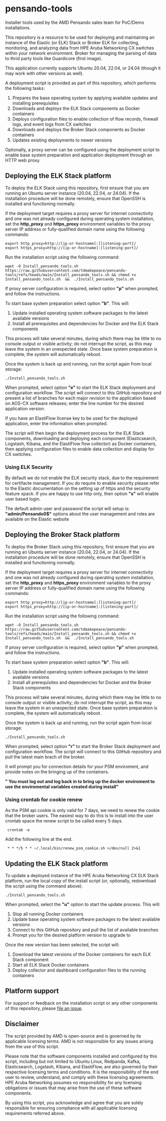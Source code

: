 # pensando-tools
Installer tools used by the AMD Pensando sales team for PoC/Demo installations.


This repository is a resource to be used for deploying and maintaining an instance of the Elastic (or ELK) Stack or Broker 
ELK for collecting, monitoring, and analyzing data from HPE Aruba Networking CX switches within your network environment.
Broker for managing the parsing of data to thrid party tools like Guardicore (first image).

This application currently supports Ubuntu 20.04, 22.04, or 24.04 (though it may work with other versions as well).

A deployment script is provided as part of this repository, which performs the following tasks:

1. Prepares the base operating system by applying available updates and installing prerequisites
2. Downloads and deploys the ELK Stack components as Docker containers
3. Deploys configuration files to enable collection of flow records, firewall logs, and event logs from CX switches
4. Downloads and deploys the Broker Stack components as Docker containers
4. Updates existing deployments to newer versions

Optionally, a proxy server can be configured using the deployment script to enable base system preparation and application deployment through an HTTP web proxy.

## Deploying the ELK Stack platform

To deploy the ELK Stack using this repository, first ensure that you are running an Ubuntu server instance (20.04, 22.04, or 24.04). If the installation procedure will be done remotely, ensure that OpenSSH is installed and functioning normally.

If the deployment target requires a proxy server for internet connectivity and one was not already configured during operating system installation, set the **http_proxy** and **https_proxy** environment variables to the proxy server IP address or fully-qualified domain name using the following commands:

    export http_proxy=http://[ip-or-hostname]:[listening-port]/
    export https_proxy=http://[ip-or-hostname]:[listening-port]/

Run the installation script using the following command:


    wget -O Install_pensando_tools.sh  https://raw.githubusercontent.com/tdmakepeace/pensando-tools/refs/heads/main/Install_pensando_tools.sh && chmod +x Install_pensando_tools.sh  &&  ./Install_pensando_tools.sh

If proxy server configuration is required, select option **"p"** when prompted, and follow the instructions.

To start base system preparation select option **"b"**. This will:

1. Update installed operating system software packages to the latest available versions
2. Install all prerequisites and dependencies for Docker and the ELK Stack components

This process will take several minutes, during which there may be little to no console output or visible activity; do not interrupt the script, as this may leave the system in an unexpected state. Once base system preparation is complete, the system will automatically reboot.

Once the system is back up and running, run the script again from local storage:

    ./Install_pensando_tools.sh

When prompted, select option **"e"** to start the ELK Stack deployment and configuration workflow. The script will connect to this GitHub repository and present a list of branches for each major revision to the application based on AOS-CX software releases; enter the line number for the desired application version.

If you have an ElastiFlow license key to be used for the deployed application, enter the information when prompted.

The script will then begin the deployment process for the ELK Stack components, downloading and deploying each component (Elasticsearch, Logstash, Kibana, and the ElastiFlow flow collector) as Docker containers, then applying configuration files to enable data collection and display for CX switches.


### Using ELK Security
By default we do not enable the ELK security stack, due to the requirement for certifacte management.
If you do require to enable security please refer to the Elastic documentation on the setting up of https and the security feature xpack.
If you are happy to use http only, then option **"s"** will enable user based login.

The default admin user and password the script will setup is: **"admin/Pensando0$"**
options about the user management and roles are available on the Elastic website


## Deploying the Broker Stack platform

To deploy the Broker Stack using this repository, first ensure that you are running an Ubuntu server instance (20.04, 22.04, or 24.04). If the installation procedure will be done remotely, ensure that OpenSSH is installed and functioning normally.

If the deployment target requires a proxy server for internet connectivity and one was not already configured during operating system installation, set the **http_proxy** and **https_proxy** environment variables to the proxy server IP address or fully-qualified domain name using the following commands:

    export http_proxy=http://[ip-or-hostname]:[listening-port]/
    export https_proxy=http://[ip-or-hostname]:[listening-port]/

Run the installation script using the following command:


    wget -O Install_pensando_tools.sh  https://raw.githubusercontent.com/tdmakepeace/pensando-tools/refs/heads/main/Install_pensando_tools.sh && chmod +x Install_pensando_tools.sh  &&  ./Install_pensando_tools.sh
    
If proxy server configuration is required, select option **"p"** when prompted, and follow the instructions.

To start base system preparation select option **"b"**. This will:

1. Update installed operating system software packages to the latest available versions
2. Install all prerequisites and dependencies for Docker and the Broker Stack components

This process will take several minutes, during which there may be little to no console output or visible activity; do not interrupt the script, as this may leave the system in an unexpected state. Once base system preparation is complete, the system will automatically reboot.

Once the system is back up and running, run the script again from local storage:

    ./Install_pensando_tools.sh

When prompted, select option **"r"** to start the Broker Stack deployment and configuration workflow. The script will connect to this GitHub repository and pull the latest main brach of the broker.

It will prompt you for connection details for your PSM enviroment, and provide notes on the bringing up of the containers.

**" You must log out and log back in to bring up the docker enviroment to use the enviromental variables created during install"**

### Using crontab for cookie renew
As the PSM api cookie is only valid for 7 days, we need to renew the cookie that the broker users.
The easiest way to do this is to install into the user crontab space the renew script to be called every 5 days.

     crontab -e

Add the following line at the end. 

     * * */5 * * ~/.local/bin/renew_psm_cookie.sh >/dev/null 2>&1



## Updating the ELK Stack platform

To update a deployed instance of the HPE Aruba Networking CX ELK Stack platform, run the local copy of the install script (or, optionally, redownload the script using the command above):

    ./Install_pensando_tools.sh

When prompted, select the **"u"** option to start the update process. This will:

1. Stop all running Docker containers
2. Update base operating system software packages to the latest available versions
3. Connect to this GitHub repository and pull the list of available branches
4. Prompt you for the desired platform version to upgrade to

Once the new version has been selected, the script will:

1. Download the latest versions of the Docker containers for each ELK Stack component
2. Start all ELK Stack Docker containers
3. Deploy collector and dashboard configuration files to the running containers

## Platform support

For support or feedback on the installation script or any other components of this repository, please [file an issue](https://github.com/amd/pensando-tools/issues).


## Disclaimer

The script provided by AMD is open-source and is governed by its applicable licensing terms. AMD is not responsible for any issues arising from the use of this script.

Please note that the software components installed and configured by this script, including but not limited to Ubuntu Linux, Redpanda, Kafka, Elasticsearch, Logstash, Kibana, and ElastiFlow, are also governed by their respective licensing terms and conditions. It is the responsibility of the end user to review, understand, and comply with these licensing agreements. HPE Aruba Networking assumes no responsibility for any licensing obligations or issues that may arise from the use of these software components.

By using this script, you acknowledge and agree that you are solely responsible for ensuring compliance with all applicable licensing requirements referred above.

